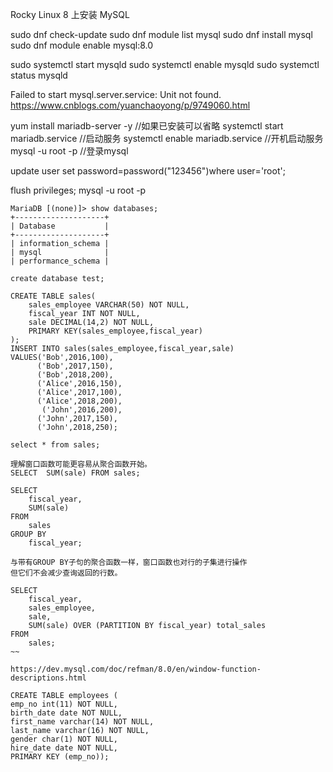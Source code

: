 Rocky Linux 8 上安装 MySQL

sudo dnf check-update
sudo dnf module list mysql
sudo dnf install mysql
sudo dnf module enable mysql:8.0

sudo systemctl start mysqld
sudo systemctl enable mysqld
sudo systemctl status mysqld

Failed to start mysql.server.service: Unit not found.
https://www.cnblogs.com/yuanchaoyong/p/9749060.html

yum install mariadb-server -y //如果已安装可以省略
systemctl start mariadb.service //启动服务
systemctl enable mariadb.service //开机启动服务
mysql -u root -p //登录mysql

update user set password=password("123456")where user='root';

flush privileges;
mysql -u root -p


~~~
MariaDB [(none)]> show databases;
+--------------------+
| Database           |
+--------------------+
| information_schema |
| mysql              |
| performance_schema |

create database test;

CREATE TABLE sales(
    sales_employee VARCHAR(50) NOT NULL,
    fiscal_year INT NOT NULL,
    sale DECIMAL(14,2) NOT NULL,
    PRIMARY KEY(sales_employee,fiscal_year)
);
INSERT INTO sales(sales_employee,fiscal_year,sale)
VALUES('Bob',2016,100),
      ('Bob',2017,150),
      ('Bob',2018,200),
      ('Alice',2016,150),
      ('Alice',2017,100),
      ('Alice',2018,200),
       ('John',2016,200),
      ('John',2017,150),
      ('John',2018,250);
 
select * from sales;

理解窗口函数可能更容易从聚合函数开始。
SELECT  SUM(sale) FROM sales;

SELECT 
    fiscal_year, 
    SUM(sale)
FROM
    sales
GROUP BY 
    fiscal_year;
    
与带有GROUP BY子句的聚合函数一样，窗口函数也对行的子集进行操作
但它们不会减少查询返回的行数。

SELECT 
    fiscal_year, 
    sales_employee,
    sale,
    SUM(sale) OVER (PARTITION BY fiscal_year) total_sales
FROM
    sales;
~~

https://dev.mysql.com/doc/refman/8.0/en/window-function-descriptions.html

CREATE TABLE employees (
emp_no int(11) NOT NULL,
birth_date date NOT NULL,
first_name varchar(14) NOT NULL,
last_name varchar(16) NOT NULL,
gender char(1) NOT NULL,
hire_date date NOT NULL,
PRIMARY KEY (emp_no));
